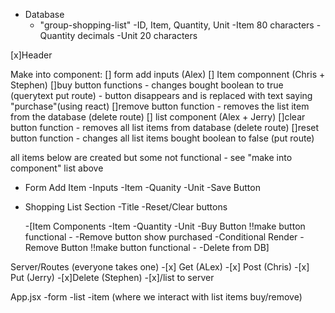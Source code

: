 - Database
    - "group-shopping-list"
    -ID, Item, Quantity, Unit
    -Item 80 characters
    -Quantity decimals
    -Unit 20 characters

[x]Header

Make into component:
[] form add inputs (Alex)
[] Item componnent (Chris + Stephen)
    []buy button functions - changes bought boolean to true (querytext put route) - button disappears and is replaced with text saying "purchase"(using react)
    []remove button function - removes the list item from the database (delete route)
[] list component (Alex + Jerry)
    []clear button function - removes all list items from database (delete route)
    []reset button function - changes all list items bought boolean to false (put route) 

all items below are created but some not functional - see "make into component" list above
- Form Add Item
    -Inputs
        -Item
        -Quanity
        -Unit
    -Save Button

- Shopping List Section
    -Title
    -Reset/Clear buttons

    -[Item Components 
        -Item
        -Quantity
        -Unit
        -Buy Button !!make button functional -
            -Remove button show purchased
            -Conditional Render
        -Remove Button !!make button functional -
            -Delete from DB]

Server/Routes (everyone takes one)
    -[x] Get (ALex)
    -[x] Post (Chris)
    -[x] Put (Jerry)
    -[x]Delete (Stephen)
    -[x]/list to server

App.jsx
    -form
    -list
    -item (where we interact with list items buy/remove)




